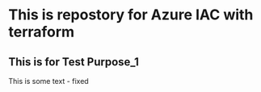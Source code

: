 # This is repostory for Azure IAC with terraform

##  This is for Test Purpose_1

This is some text - fixed
